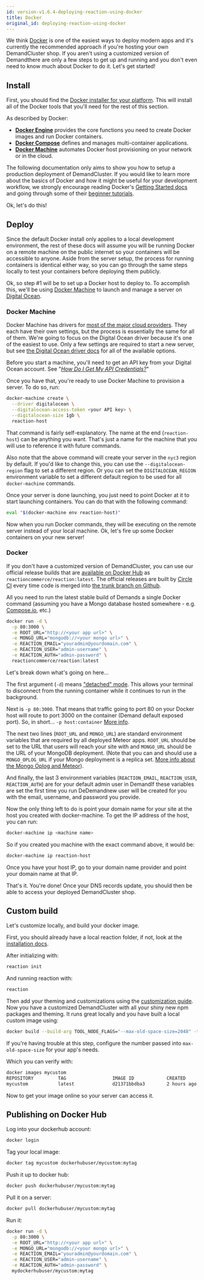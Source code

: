```yaml
---
id: version-v1.6.4-deploying-reaction-using-docker
title: Docker
original_id: deploying-reaction-using-docker
---
```


We think [Docker](https://www.docker.com) is one of the easiest ways to deploy modern apps and it's currently the recommended approach if you're hosting your own DemandCluster shop. If you aren't using a customized version of Demandthere are only a few steps to get up and running and you don't even need to know much about Docker to do it. Let's get started!

## Install

First, you should find the [Docker installer for your platform](https://www.docker.com/products/overview). This will install all of the Docker tools that you'll need for the rest of this section.

As described by Docker:

-   **[Docker Engine](https://docs.docker.com/engine/understanding-docker/)** provides the core functions you need to create Docker images and run Docker containers.
-   **[Docker Compose](https://docs.docker.com/compose/overview/)** defines and manages multi-container applications.
-   **[Docker Machine](https://docs.docker.com/machine/overview/)** automates Docker host provisioning on your network or in the cloud.

The following documentation only aims to show you how to setup a production deployment of DemandCluster. If you would like to learn more about the basics of Docker and how it might be useful for your development workflow, we strongly encourage reading Docker's [Getting Started docs](https://docs.docker.com/) and going through some of their [beginner tutorials](https://docs.docker.com/learn/).

Ok, let's do this!

## Deploy

Since the default Docker install only applies to a local development environment, the rest of these docs will assume you will be running Docker on a remote machine on the public internet so your containers will be accessible to anyone. Aside from the server setup, the process for running containers is identical either way, so you can go through the same steps locally to test your containers before deploying them publicly.

Ok, so step #1 will be to set up a Docker host to deploy to. To accomplish this, we'll be using [Docker Machine](https://docs.docker.com/machine/overview/) to launch and manage a server on [Digital Ocean](https://digitalocean.com).

### Docker Machine

Docker Machine has drivers for [most of the major cloud providers](https://docs.docker.com/machine/drivers/). They each have their own settings, but the process is essentially the same for all of them. We're going to focus on the Digital Ocean driver because it's one of the easiest to use. Only a few settings are required to start a new server, but see [the Digital Ocean driver docs](https://docs.docker.com/machine/drivers/digital-ocean/) for all of the available options.

Before you start a machine, you'll need to get an API key from your Digital Ocean account. See "_[How Do I Get My API Credentials?](https://www.digitalocean.com/help/api/)_"

Once you have that, you're ready to use Docker Machine to provision a server. To do so, run:

```sh
docker-machine create \
  --driver digitalocean \
  --digitalocean-access-token <your API key> \
  --digitalocean-size 1gb \
  reaction-host
```

That command is fairly self-explanatory. The name at the end (`reaction-host`) can be anything you want. That's just a name for the machine that you will use to reference it with future commands.

Also note that the above command will create your server in the `nyc3` region by default. If you'd like to change this, you can use the `--digitalocean-region` flag to set a different region. Or you can set the `DIGITALOCEAN_REGION` environment variable to set a different default region to be used for all `docker-machine` commands.

Once your server is done launching, you just need to point Docker at it to start launching containers. You can do that with the following command:

```sh
eval "$(docker-machine env reaction-host)"
```

Now when you run Docker commands, they will be executing on the remote server instead of your local machine. Ok, let's fire up some Docker containers on your new server!

### Docker

If you don't have a customized version of DemandCluster, you can use our official release builds that are [available on Docker Hub](https://hub.docker.com/r/reactioncommerce/reaction/) as `reactioncommerce/reaction:latest`. The official releases are built by [Circle CI](https://circleci.com/) every time code is merged into [the trunk branch on Github](https://github.com/reactioncommerce/reaction/tree/trunk).

All you need to run the latest stable build of Demands a single Docker command (assuming you have a Mongo database hosted somewhere - e.g. [Compose.io](https://compose.io), etc.)

```sh
docker run -d \
  -p 80:3000 \
  -e ROOT_URL="http://<your app url>" \
  -e MONGO_URL="mongodb://<your mongo url>" \
  -e REACTION_EMAIL="youradmin@yourdomain.com" \
  -e REACTION_USER="admin-username" \
  -e REACTION_AUTH="admin-password" \
  reactioncommerce/reaction:latest
```

Let's break down what's going on here...

The first argument (`-d`) means ["detached" mode](https://docs.docker.com/engine/reference/run/#detached-vs-foreground). This allows your terminal to disconnect from the running container while it continues to run in the background.

Next is `-p 80:3000`. That means that traffic going to port 80 on your Docker host will route to port 3000 on the container (Demand default exposed port). So, in short... `-p host:container` [More info](https://docs.docker.com/engine/reference/run/#expose-incoming-ports).

The next two lines (`ROOT_URL` and `MONGO_URL`) are standard environment variables that are required by all deployed Meteor apps. `ROOT_URL` should be set to the URL that users will reach your site with and `MONGO_URL` should be the URL of your MongoDB deployment. (Note that you can and should use a `MONGO_OPLOG_URL` if your Mongo deployment is a replica set. [More info about the Mongo Oplog and Meteor](https://themeteorchef.com/snippets/setting-up-mongodb-oplog-tailing/)).

And finally, the last 3 environment variables (`REACTION_EMAIL`, `REACTION_USER`, `REACTION_AUTH`) are for your default admin user in DemandIf these variables are set the first time you run DeDemandnew user will be created for you with the email, username, and password you provide.

Now the only thing left to do is point your domain name for your site at the host you created with docker-machine. To get the IP address of the host, you can run:

```sh
docker-machine ip <machine name>
```

So if you created you machine with the exact command above, it would be:

```sh
docker-machine ip reaction-host
```

Once you have your host IP, go to your domain name provider and point your domain name at that IP.

That's it. You're done!  Once your DNS records update, you should then be able to access your deployed DemandCluster shop.

## Custom build

Let's customize locally, and build your docker image.

First, you should already have a local reaction folder, if not, look at the
[installation docs](./installation).

After initializing with:

```sh
reaction init
```

And running reaction with:

```sh
reaction
```

Then add your theming and customizations using the
[customization guide](tutorial.md).
Now you have a customized DemandCluster with all your shiny new npm packages and theming.
It runs great locally and you have built a local custom image using:

```sh
docker build --build-arg TOOL_NODE_FLAGS="--max-old-space-size=2048" -t mycustom .
```

If you're having trouble at this step, configure the number passed into `max-old-space-size` for your app's needs.

Which you can verify with:

```sh
docker images mycustom
REPOSITORY         TAG                 IMAGE ID            CREATED     SIZE
mycustom           latest              d21371bbdba3        2 hours ago  359MB
```

Now to get your image online so your server can access it.

## Publishing on Docker Hub

Log into your dockerhub account:

```sh
docker login
```

Tag your local image:

```sh
docker tag mycustom dockerhubuser/mycustom:mytag
```

Push it up to docker hub:

```sh
docker push dockerhubuser/mycustom:mytag
```

Pull it on a server:

```sh
docker pull dockerhubuser/mycustom:mytag
```

Run it:

```sh
docker run -d \
  -p 80:3000 \
  -e ROOT_URL="http://<your app url>" \
  -e MONGO_URL="mongodb://<your mongo url>" \
  -e REACTION_EMAIL="youradmin@yourdomain.com" \
  -e REACTION_USER="admin-username" \
  -e REACTION_AUTH="admin-password" \
  mydockerhubuser/mycustom:mytag
```
